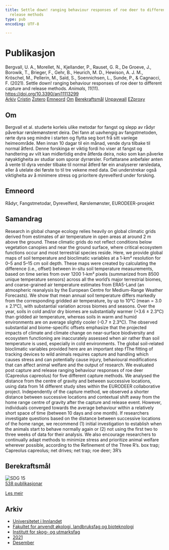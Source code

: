 ```yaml
---
title: Settle down! ranging behaviour responses of roe deer to different capture and
  release methods
type: pub
encoding: UTF-8

---
```

<h1>Publikasjon</h1>
<article id="csl-bib-container-VX29PDRU" class="csl-bib-container">
  <div class="csl-bib-body"> <div class="csl-entry">Bergvall, U. A., Morellet, N., Kjellander, P., Rauset, G. R., De Groeve, J., Borowik, T., Brieger, F., Gehr, B., Heurich, M. D., Hewison, A. J. M., Kröschel, M., Pellerin, M., Saïd, S., Soennichsen, L., Sunde, P., &#38; Cagnacci, F. (2021). Settle down! ranging behaviour responses of roe deer to different capture and release methods. <i>Animals</i>, <i>11</i>(11). <a href="https://doi.org/10.3390/ani11113299">https://doi.org/10.3390/ani11113299</a></div> </div>
  <div class="csl-bib-buttons">
    <a href="#taxonomy-article-VX29PDRU" alt="archive" class="csl-bib-button">Arkiv</a>
    <a href="https://app.cristin.no/results/show.jsf?id=1963201" alt="Cristin" class="csl-bib-button">Cristin</a>
    <a href="http://zotero.org/groups/5881554/items/VX29PDRU" alt="Zotero" class="csl-bib-button">Zotero</a>
    <a href="#keywords-article-VX29PDRU" alt="keywords" class="csl-bib-button">Emneord</a>
    <a href="#about-article-VX29PDRU" alt="about_pub" class="csl-bib-button">Om</a>
    <a href="#sdg-article-VX29PDRU" alt="sdg" class="csl-bib-button">Berekraftsmål</a>
    <a href="https://www.mdpi.com/2076-2615/11/11/3299/pdf?version=1637662559" alt="Unpaywall" class="csl-bib-button">Unpaywall</a>
    <a href="https://www.mdpi.com/2076-2615/11/11/3299/pdf?version=1637662559" alt="EZproxy" class="csl-bib-button">EZproxy</a>
  </div>
  <div id="csl-bib-meta-container-VX29PDRU"></div>
</article>
<div id="csl-bib-meta-VX29PDRU" class="csl-bib-meta">
  <article id="about-article-VX29PDRU" class="about_pub-article">
    <h1>Om</h1>
    Bergvall et al. studerte korleis ulike metodar for fangst og slepp av rådyr påverkar rørslemønsteret deira. Dei fann at uavhengig av fangstmetoden, rørte dyra seg mindre i starten og flytta seg bort frå sitt vanlege heimeområde. Men innan 10 dagar til ein månad, vende dyra tilbake til normal åtferd. Denne forskinga er viktig fordi ho viser at fangst og handtering av vilt kan midlertidig endre åtferda deira, noko som kan påverke nøyaktigheita av studiar som sporar dyrrørsler. Forfattarane anbefaler anten å vente til dyra vender tilbake til normal åtferd før ein analyserer rørsledata, eller å utelate dei første to til tre vekene med data. Dei understrekar også viktigheita av å minimere stress og prioritere dyrevelferd under forsking.
  </article>
  <article id="keywords-article-VX29PDRU" class="keywords-article">
    <h1>Emneord</h1>
    Rådyr, Fangstmetodar, Dyrevelferd, Rørslemønster, EURODEER-prosjekt
  </article>
  <article id="abstract-article-VX29PDRU" class="abstract-article">
    <h1>Samandrag</h1>
    Research in global change ecology relies heavily on global climatic grids derived from estimates of air temperature in open areas at around 2 m above the ground. These climatic grids do not reflect conditions below vegetation canopies and near the ground surface, where critical ecosystem functions occur and most terrestrial species reside. Here, we provide global maps of soil temperature and bioclimatic variables at a 1-km² resolution for 0–5 and 5–15 cm soil depth. These maps were created by calculating the difference (i.e., offset) between in-situ soil temperature measurements, based on time series from over 1200 1-km² pixels (summarized from 8500 unique temperature sensors) across all the world’s major terrestrial biomes, and coarse-grained air temperature estimates from ERA5-Land (an atmospheric reanalysis by the European Centre for Medium-Range Weather Forecasts). We show that mean annual soil temperature differs markedly from the corresponding gridded air temperature, by up to 10°C (mean = 3.0 ± 2.1°C), with substantial variation across biomes and seasons. Over the year, soils in cold and/or dry biomes are substantially warmer (+3.6 ± 2.3°C) than gridded air temperature, whereas soils in warm and humid environments are on average slightly cooler (-0.7 ± 2.3°C). The observed substantial and biome-specific offsets emphasize that the projected impacts of climate and climate change on near-surface biodiversity and ecosystem functioning are inaccurately assessed when air rather than soil temperature is used, especially in cold environments. The global soil-related bioclimatic variables provided here are an important step fThe fitting of tracking devices to wild animals requires capture and handling which causes stress and can potentially cause injury, behavioural modifications that can affect animal welfare and the output of research. We evaluated post capture and release ranging behaviour responses of roe deer (Capreolus capreolus) for five different capture methods. We analysed the distance from the centre of gravity and between successive locations, using data from 14 different study sites within the EURODEER collaborative project. Independently of the capture method, we observed a shorter distance between successive locations and contextual shift away from the home range centre of gravity after the capture and release event. However, individuals converged towards the average behaviour within a relatively short space of time (between 10 days and one month). If researchers investigate questions based on the distance between successive locations of the home range, we recommend (1) initial investigation to establish when the animals start to behave normally again or (2) not using the first two to three weeks of data for their analysis. We also encourage researchers to continually adapt methods to minimize stress and prioritize animal welfare wherever possible, according to the Refinement of the Three R’s.  
box trap; Capreolus capreolus; net drives; net trap; roe deer; 3R’s
  </article>
  <article id="sdg-article-VX29PDRU" class="sdg-article">
    <h1>Berekraftsmål</h1>
    <div class="sdg-container"><div id="sdg15" class="sdg">
        <img src="{{< params subfolder >}}images/sdg/sdg15_nn.png" class="image" alt="SDG 15">
        <div class="sdg-overlay">
          <a href="/nn/archive/?key=?sdg=15#archive" class="sdg-publication-count"><span>538</span> publikasjonar</a>
          <p><a href="https://fn.no/om-fn/fns-baerekraftsmaal/livet-paa-land?lang=nno-NO" class="sdg-read-more">Les meir</a></p>
        </div>
      </div></div>
  </article>
  <article id="taxonomy-article-VX29PDRU" class="taxonomy-article">
    <h1>Arkiv</h1>
    <ul>
      <li>
        <a href="/nn/archive/?key=3DCRN523">Universitetet i Innlandet</a>
      </li>
      <li>
        <a href="/nn/archive/?key=T77LXH6D">Fakultet for anvendt økologi, landbruksfag og bioteknologi</a>
      </li>
      <li>
        <a href="/nn/archive/?key=7TRARPE3">Institutt for skog- og utmarksfag</a>
      </li>
      <li>
        <a href="/nn/archive/?key=5LT6Q2XL">2021</a>
      </li>
      <li>
        <a href="/nn/archive/?key=VP7B3HEJ">Desember</a>
      </li>
    </ul>
  </article>
</div>
